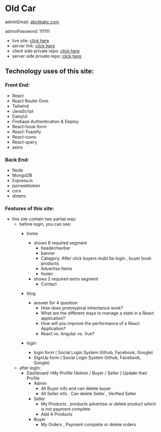 # Old Car


adminEmail: abc@abc.com

adminPassword: 111111



* live site: [click here](https://old-car-sell-or-buy.web.app)
* server link: [click here](https://old-car-server.vercel.app/ )
* client side private repo: [click here](https://github.com/programming-hero-web-course-4/b612-used-products-resale-clients-side-sohag-9065)
* server side private repo: [click here](https://github.com/programming-hero-web-course-4/b612-used-products-resale-server-side-sohag-9065)



## Technology uses of this site:
### Front End:

* React
* React Router Dom
* Tailwind
* JavaScript
* DaisyUi
* Firebase Authentication & Deploy
* React-hook-form
* React-Toastify
* React-icons
* React-query
* axios


### Back End:

* Node
* MongoDB
* ExpressJs
* jsonwebtoken
* cors
* dotenv

### Features of this site:
* this site contain two partial way:
    * before login, you can see:
        * home
            * shows 8 required segment
                * header/navbar
                * banner
                * Catagory. After click buyers mubt be login , buyer book products
                * Advertise Items
                * footer
            * shows 2 required extra segment
                * Contact

        * blog
            * answer for 4 question
                * How does prototypical inheritance work?
                * What are the different ways to manage a state in a React application?
                * How will you improve the performance of a React Application?
                * React vs. Angular vs. Vue?
        * login
            * login form ( Social Login System Github, Facebook, Google)
            * SignUp form ( Social Login System Github, Facebook, Google)
    * after login:
        * Dashboard
            *My Profile (Admin / Buyer / Seller ) Update their Profile
            * Admin
                * All Buyer info and can delete buyer
                * All Seller info . Can delete Seller , Verified Seller
            * Seller
                * My Products , products advertise or delete product which is not payment complete
                * Add A Products
             * Buyer
                * My Orders , Payment complete or delete orders
        
